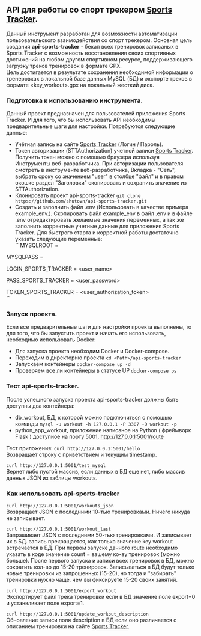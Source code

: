 ## API для работы со спорт трекером [Sports Tracker](https://www.sports-tracker.com).
Данный инструмент разработан для возможности автоматизации пользовательского взаимодействия со спорт трекером.
Основная цель создания **api-sports-tracker** - бекап всех тренировок записаных в Sports Tracker с возможность восстановления своих спортивных достижений на любом другом спортивном ресурсе, поддерживающего загрузку треков тренировок в формате GPX.  
Цель достигается в результате сохранения необходимой информации о тренеровках в локальной базе данных MySQL (БД) и экспорте треков в формате <key_workout>.gpx на локальный жесткий диск.   

### Подготовка к использованию инструмента.
Данный проект предназначен для пользователей приложения Sports Tracker. И для того, что бы использовать API необходимы предварительные шаги для настройки.
Потребуются следующие данные:
- Учётная запись на сайте [Sports Tracker](https://www.sports-tracker.com) (Логин / Пароль).
- Токен авторизации (STTAuthorization) учетной записи [Sports Tracker](https://www.sports-tracker.com). Получить токен можно с помощью браузера используя Инструменты веб-разработчика. При авторизации пользователя смотреть в инструменте веб-разработчика, Вкладка - "Сеть", выбрать сроку со значением "user" в столбце "файл" и в правом окошке раздел "Заголовки" скопировать и сохранить значение из STTAuthorization.  
- Клонировать проект api-sports-tracker `` git clone https://github.com/shutovn/api-sports-tracker.git ``
- Создать и заполнить файл .env (Использовать в качестве примера example_env.). Скопировать файл example_env в файл .env и в файле .env отредактировать желаемые значения переменных, а так же заполнить корректные учетные данные для приложения Sports Tracker. Для быстрого старта и корректной работы достаточно указать следующие переменные:   
``
MYSQLROOT = <password>  

MYSQLPASS = <password>  

LOGIN_SPORTS_TRACKER = <user_name>  

PASS_SPORTS_TRACKER = <user_password>  

TOKEN_SPORTS_TRACKER = <user_authorization_token>   
``
### Запуск проекта.
Если все предварительные шаги для настройки проекта выполнены, то для того, что бы запустить проект и начать его использовать, необходимо использовать Docker:
- Для запуска проекта необходим Docker и Docker-compose.
- Переходим в директорию проекта `` cd <Path>/api-sports-tracker ``
- Запускаем контейнеры `` docker-compose up -d ``
- Проверяем все ли контейнеры в статусе UP `` docker-compose ps ``

### Тест api-sports-tracker.
После успешного запуска проекта api-sports-tracker должны быть доступны два контейнера:
- db_workout, БД, к которой можно подключиться с помощью команды `` mysql -u workout -h 127.0.0.1 -P 3307 -D workout -p ``
- python_app_workout, приложение написаное на Python ( фреймворк Flask ) доступное на порту 5001, http://127.0.0.1:5001/route

Тест приложения:
`` curl http://127.0.0.1:5001/hello ``   
Возвращает строку с приветствием и текущим timestamp.

`` curl http://127.0.0.1:5001/test_mysql ``   
Вернет либо пустой массив, если данных в БД еще нет, либо массив данных JSON из таблицы workouts.

### Как использовать api-sports-tracker
`` curl http://127.0.0.1:5001/workouts_json ``   
Возвращает JSON с последними 10-тью тренировками. Ничего никуда не записывает.

`` curl http://127.0.0.1:5001/workout_last ``   
Запрашивает JSON с последними 50-тью тренировками. И записывает их в БД. запись прекращается, как только значение key workout встречается в БД. При первом запуске данного route необходимо указать в коде значение count = вашему ко-ву тренировок (можно больше). После первого запуска и записи всех тренировок в БД, можно сократить кол-во до 15-20 тренировок. Записываться в БД будут только новые тренировки из запрошенных (15-20), но тогда и "забирать" тренировки нужно чаще, чем вы фиксируете 15-20 своих занятий.

`` curl http://127.0.0.1:5001/export_workout ``   
Экспортирует файл трека тренировки если в БД значение поле export=0 и устанвливает поле export=1.

`` curl http://127.0.0.1:5001/update_workout_description ``   
Обновление записи поля description в БД если оно различается с описанием тренировки на сайте [Sports Tracker](https://www.sports-tracker.com).
